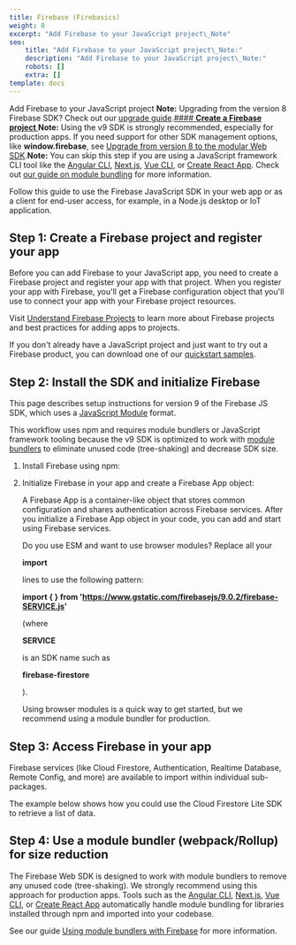 ```yaml
---
title: Firebase (Firebasics)
weight: 0
excerpt: "Add Firebase to your JavaScript project\_Note"
seo:
    title: "Add Firebase to your JavaScript project\_Note:"
    description: "Add Firebase to your JavaScript project\_Note:"
    robots: []
    extra: []
template: docs
---
```


Add Firebase to your JavaScript project **Note:** Upgrading from the version 8 Firebase SDK? Check out our [upgrade guide](https://firebase.google.com/docs/web/modular-upgrade).[####  **Create a Firebase project** ]()**Note:** Using the v9 SDK is strongly recommended, especially for production apps. If you need support for other SDK management options, like **window.firebase**, see [Upgrade from version 8 to the modular Web SDK](https://firebase.google.com/docs/web/modular-upgrade#window-compat).**Note:** You can skip this step if you are using a JavaScript framework CLI tool like the [Angular CLI](https://angular.io/cli), [Next.js](https://nextjs.org/), [Vue CLI](https://cli.vuejs.org/), or [Create React App](https://reactjs.org/docs/create-a-new-react-app.html). Check out [our guide on module bundling](https://firebase.google.com/docs/web/module-bundling) for more information.

Follow this guide to use the Firebase JavaScript SDK in your web app or as a client for end-user access, for example, in a Node.js desktop or IoT application.

## **Step 1**: Create a Firebase project and register your app

Before you can add Firebase to your JavaScript app, you need to create a Firebase project and register your app with that project. When you register your app with Firebase, you'll get a Firebase configuration object that you'll use to connect your app with your Firebase project resources.

Visit [Understand Firebase Projects](https://firebase.google.com/docs/projects/learn-more) to learn more about Firebase projects and best practices for adding apps to projects.

If you don't already have a JavaScript project and just want to try out a Firebase product, you can download one of our [quickstart samples](https://firebase.google.com/docs/samples).

## **Step 2**: Install the SDK and initialize Firebase

This page describes setup instructions for version 9 of the Firebase JS SDK, which uses a [JavaScript Module](https://developer.mozilla.org/en-US/docs/Web/JavaScript/Guide/Modules) format.

This workflow uses npm and requires module bundlers or JavaScript framework tooling because the v9 SDK is optimized to work with [module bundlers](https://firebase.google.com/docs/web/module-bundling) to eliminate unused code (tree-shaking) and decrease SDK size.

1.  Install Firebase using npm:

2.  Initialize Firebase in your app and create a Firebase App object:

    A Firebase App is a container-like object that stores common configuration and shares authentication across Firebase services. After you initialize a Firebase App object in your code, you can add and start using Firebase services.

    Do you use ESM and want to use browser modules? Replace all your

    **import**

    lines to use the following pattern:

    **import { } from 'https://www.gstatic.com/firebasejs/9.0.2/firebase-SERVICE.js'**

    (where

    **SERVICE**

    is an SDK name such as

    **firebase-firestore**

    ).

    Using browser modules is a quick way to get started, but we recommend using a module bundler for production.

## **Step 3**: Access Firebase in your app

Firebase services (like Cloud Firestore, Authentication, Realtime Database, Remote Config, and more) are available to import within individual sub-packages.

The example below shows how you could use the Cloud Firestore Lite SDK to retrieve a list of data.

## **Step 4**: Use a module bundler (webpack/Rollup) for size reduction

The Firebase Web SDK is designed to work with module bundlers to remove any unused code (tree-shaking). We strongly recommend using this approach for production apps. Tools such as the [Angular CLI](https://angular.io/cli), [Next.js](https://nextjs.org/), [Vue CLI](https://cli.vuejs.org/), or [Create React App](https://reactjs.org/docs/create-a-new-react-app.html) automatically handle module bundling for libraries installed through npm and imported into your codebase.

See our guide [Using module bundlers with Firebase](https://firebase.google.com/docs/web/module-bundling) for more information.
